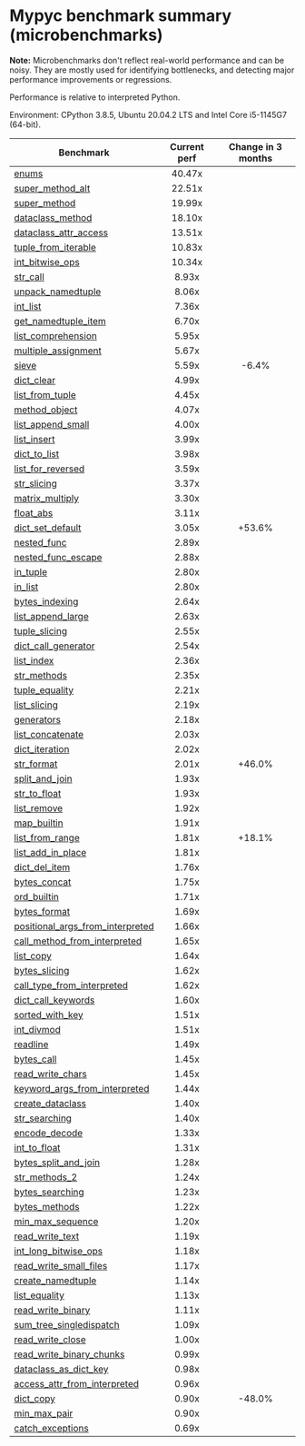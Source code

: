 # Mypyc benchmark summary (microbenchmarks)

**Note:** Microbenchmarks don't reflect real-world performance and can be noisy.
           They are mostly used for identifying bottlenecks, and detecting major performance
           improvements or regressions.

Performance is relative to interpreted Python.

Environment: CPython 3.8.5, Ubuntu 20.04.2 LTS and Intel Core i5-1145G7 (64-bit).

| Benchmark | Current perf | Change in 3 months |
| --- | :---: | :---: |
| [enums](benchmarks/enums.md) | 40.47x |  |
| [super_method_alt](benchmarks/super_method_alt.md) | 22.51x |  |
| [super_method](benchmarks/super_method.md) | 19.99x |  |
| [dataclass_method](benchmarks/dataclass_method.md) | 18.10x |  |
| [dataclass_attr_access](benchmarks/dataclass_attr_access.md) | 13.51x |  |
| [tuple_from_iterable](benchmarks/tuple_from_iterable.md) | 10.83x |  |
| [int_bitwise_ops](benchmarks/int_bitwise_ops.md) | 10.34x |  |
| [str_call](benchmarks/str_call.md) | 8.93x |  |
| [unpack_namedtuple](benchmarks/unpack_namedtuple.md) | 8.06x |  |
| [int_list](benchmarks/int_list.md) | 7.36x |  |
| [get_namedtuple_item](benchmarks/get_namedtuple_item.md) | 6.70x |  |
| [list_comprehension](benchmarks/list_comprehension.md) | 5.95x |  |
| [multiple_assignment](benchmarks/multiple_assignment.md) | 5.67x |  |
| [sieve](benchmarks/sieve.md) | 5.59x | -6.4% |
| [dict_clear](benchmarks/dict_clear.md) | 4.99x |  |
| [list_from_tuple](benchmarks/list_from_tuple.md) | 4.45x |  |
| [method_object](benchmarks/method_object.md) | 4.07x |  |
| [list_append_small](benchmarks/list_append_small.md) | 4.00x |  |
| [list_insert](benchmarks/list_insert.md) | 3.99x |  |
| [dict_to_list](benchmarks/dict_to_list.md) | 3.98x |  |
| [list_for_reversed](benchmarks/list_for_reversed.md) | 3.59x |  |
| [str_slicing](benchmarks/str_slicing.md) | 3.37x |  |
| [matrix_multiply](benchmarks/matrix_multiply.md) | 3.30x |  |
| [float_abs](benchmarks/float_abs.md) | 3.11x |  |
| [dict_set_default](benchmarks/dict_set_default.md) | 3.05x | +53.6% |
| [nested_func](benchmarks/nested_func.md) | 2.89x |  |
| [nested_func_escape](benchmarks/nested_func_escape.md) | 2.88x |  |
| [in_tuple](benchmarks/in_tuple.md) | 2.80x |  |
| [in_list](benchmarks/in_list.md) | 2.80x |  |
| [bytes_indexing](benchmarks/bytes_indexing.md) | 2.64x |  |
| [list_append_large](benchmarks/list_append_large.md) | 2.63x |  |
| [tuple_slicing](benchmarks/tuple_slicing.md) | 2.55x |  |
| [dict_call_generator](benchmarks/dict_call_generator.md) | 2.54x |  |
| [list_index](benchmarks/list_index.md) | 2.36x |  |
| [str_methods](benchmarks/str_methods.md) | 2.35x |  |
| [tuple_equality](benchmarks/tuple_equality.md) | 2.21x |  |
| [list_slicing](benchmarks/list_slicing.md) | 2.19x |  |
| [generators](benchmarks/generators.md) | 2.18x |  |
| [list_concatenate](benchmarks/list_concatenate.md) | 2.03x |  |
| [dict_iteration](benchmarks/dict_iteration.md) | 2.02x |  |
| [str_format](benchmarks/str_format.md) | 2.01x | +46.0% |
| [split_and_join](benchmarks/split_and_join.md) | 1.93x |  |
| [str_to_float](benchmarks/str_to_float.md) | 1.93x |  |
| [list_remove](benchmarks/list_remove.md) | 1.92x |  |
| [map_builtin](benchmarks/map_builtin.md) | 1.91x |  |
| [list_from_range](benchmarks/list_from_range.md) | 1.81x | +18.1% |
| [list_add_in_place](benchmarks/list_add_in_place.md) | 1.81x |  |
| [dict_del_item](benchmarks/dict_del_item.md) | 1.76x |  |
| [bytes_concat](benchmarks/bytes_concat.md) | 1.75x |  |
| [ord_builtin](benchmarks/ord_builtin.md) | 1.71x |  |
| [bytes_format](benchmarks/bytes_format.md) | 1.69x |  |
| [positional_args_from_interpreted](benchmarks/positional_args_from_interpreted.md) | 1.66x |  |
| [call_method_from_interpreted](benchmarks/call_method_from_interpreted.md) | 1.65x |  |
| [list_copy](benchmarks/list_copy.md) | 1.64x |  |
| [bytes_slicing](benchmarks/bytes_slicing.md) | 1.62x |  |
| [call_type_from_interpreted](benchmarks/call_type_from_interpreted.md) | 1.62x |  |
| [dict_call_keywords](benchmarks/dict_call_keywords.md) | 1.60x |  |
| [sorted_with_key](benchmarks/sorted_with_key.md) | 1.51x |  |
| [int_divmod](benchmarks/int_divmod.md) | 1.51x |  |
| [readline](benchmarks/readline.md) | 1.49x |  |
| [bytes_call](benchmarks/bytes_call.md) | 1.45x |  |
| [read_write_chars](benchmarks/read_write_chars.md) | 1.45x |  |
| [keyword_args_from_interpreted](benchmarks/keyword_args_from_interpreted.md) | 1.44x |  |
| [create_dataclass](benchmarks/create_dataclass.md) | 1.40x |  |
| [str_searching](benchmarks/str_searching.md) | 1.40x |  |
| [encode_decode](benchmarks/encode_decode.md) | 1.33x |  |
| [int_to_float](benchmarks/int_to_float.md) | 1.31x |  |
| [bytes_split_and_join](benchmarks/bytes_split_and_join.md) | 1.28x |  |
| [str_methods_2](benchmarks/str_methods_2.md) | 1.24x |  |
| [bytes_searching](benchmarks/bytes_searching.md) | 1.23x |  |
| [bytes_methods](benchmarks/bytes_methods.md) | 1.22x |  |
| [min_max_sequence](benchmarks/min_max_sequence.md) | 1.20x |  |
| [read_write_text](benchmarks/read_write_text.md) | 1.19x |  |
| [int_long_bitwise_ops](benchmarks/int_long_bitwise_ops.md) | 1.18x |  |
| [read_write_small_files](benchmarks/read_write_small_files.md) | 1.17x |  |
| [create_namedtuple](benchmarks/create_namedtuple.md) | 1.14x |  |
| [list_equality](benchmarks/list_equality.md) | 1.13x |  |
| [read_write_binary](benchmarks/read_write_binary.md) | 1.11x |  |
| [sum_tree_singledispatch](benchmarks/sum_tree_singledispatch.md) | 1.09x |  |
| [read_write_close](benchmarks/read_write_close.md) | 1.00x |  |
| [read_write_binary_chunks](benchmarks/read_write_binary_chunks.md) | 0.99x |  |
| [dataclass_as_dict_key](benchmarks/dataclass_as_dict_key.md) | 0.98x |  |
| [access_attr_from_interpreted](benchmarks/access_attr_from_interpreted.md) | 0.96x |  |
| [dict_copy](benchmarks/dict_copy.md) | 0.90x | -48.0% |
| [min_max_pair](benchmarks/min_max_pair.md) | 0.90x |  |
| [catch_exceptions](benchmarks/catch_exceptions.md) | 0.69x |  |
